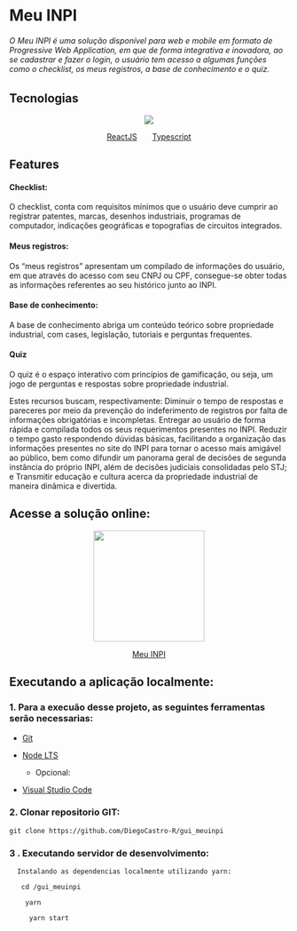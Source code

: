 <h1>Meu INPI</h1>

<h6> O Meu INPI é uma solução disponível para web e mobile em formato de Progressive Web Application, em que de forma integrativa e inovadora, ao se cadastrar e fazer o login, o usuário tem acesso a algumas funções como o checklist, os meus registros, a base de conhecimento e o quiz.
 </h6>

## Tecnologias

<div>
<p align="center">
<img src="https://www.ciawebsites.com.br/wp-content/webp-express/webp-images/uploads/2019/08/PWAxreact3.png.webp"  /> 
 </p>
</div>
<p align="center">
 <a href="https://reactnative.dev/">ReactJS</a> &nbsp &nbsp &nbsp <a href="https://www.typescriptlang.org/">Typescript</a>
</p>

## Features

 <h4>Checklist:</h4> 
  O checklist, conta com requisitos mínimos que o usuário deve cumprir ao registrar patentes, marcas, desenhos industriais, programas de computador, indicações geográficas e topografias de circuitos integrados. 
 <h4>Meus registros:</h4> 
  Os “meus registros” apresentam um compilado de informações do usuário, em que através do acesso com seu CNPJ ou CPF, consegue-se obter todas as informações referentes ao seu histórico junto ao INPI.
 <h4>Base de conhecimento:</h4>
  A base de conhecimento abriga um conteúdo teórico sobre propriedade industrial, com cases, legislação, tutoriais e perguntas frequentes.
  <h4>Quiz</h4>
  O quiz é o espaço interativo com princípios de gamificação, ou seja, um jogo de perguntas e respostas sobre propriedade industrial.

Estes recursos buscam, respectivamente:
Diminuir o tempo de respostas e pareceres por meio da prevenção do indeferimento de registros por falta de informações obrigatórias e incompletas.
Entregar ao usuário de forma rápida e compilada todos os seus requerimentos presentes no INPI.
Reduzir o tempo gasto respondendo dúvidas básicas, facilitando a organização das informações presentes no site do INPI para tornar o acesso mais amigável ao público, bem como difundir um panorama geral de decisões de segunda instância do próprio INPI, além de decisões judiciais consolidadas pelo STJ;
e Transmitir educação e cultura acerca da propriedade industrial de maneira dinâmica e divertida.

## Acesse a solução online:

<p align="center">

<img src="https://youthful-bhabha-be5a00.netlify.app/static/media/logo.17890bb2.png" width="200" height="auto" />
 </p>
 <p align="center">
 <a href="https://youthful-bhabha-be5a00.netlify.app/">Meu INPI</a>
 </p>
 
 ## Executando a aplicação localmente:
 
   ### 1. Para a execuão desse projeto, as seguintes ferramentas serão necessarias:

- [Git](https://git-scm.com/downloads)
- [Node LTS](https://nodejs.org/dist/v12.16.2/node-v12.16.2-x64.msi)

  - Opcional:

- [Visual Studio Code](https://code.visualstudio.com/)

### 2. Clonar repositorio GIT:

`git clone https://github.com/DiegoCastro-R/gui_meuinpi`

### 3 . Executando servidor de desenvolvimento:

    

      Instalando as dependencias localmente utilizando yarn: 
    
       cd /gui_meuinpi 
    
        yarn 
    
         yarn start 
    
